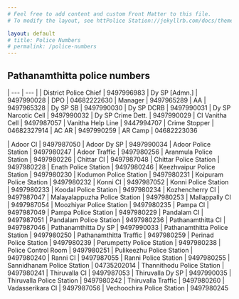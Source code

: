 ```yaml
---
# Feel free to add content and custom Front Matter to this file.
# To modify the layout, see httPolice Station://jekyllrb.com/docs/themes/#overriding-theme-defaults

layout: default
# title: Police Numbers
# permalink: /police-numbers
---
```

## Pathanamthitta police numbers

| --- | --- |
| District Police Chief | 9497996983
| Dy SP [Admn.] | 9497990028
| DPO | 04682222630
| Manager | 9497965289
| AA | 9497965328
| Dy SP SB | 9497990030
| Dy SP DCRB | 9497990031
| Dy SP Narcotic Cell | 9497990032
| Dy SP Crime Dett. | 9497990029
| CI Vanitha Cell | 9497987057
| Vanitha Help Line | 9447994707
| Crime Stopper | 04682327914
| AC AR | 9497990259
| AR Camp | 04682223036

| Adoor CI | 9497987050
| Adoor Dy SP | 9497990034
| Adoor Police Station | 9497980247
| Adoor Traffic | 9497980256
| Aranmula Police Station | 9497980226
| Chittar CI | 9497987048
| Chittar Police Station | 9497980228
| Enath Police Station | 9497980246
| Keezhvaipur Police Station | 9497980230
| Kodumon Police Station | 9497980231
| Koipuram Police Station | 9497980232
| Konni CI | 9497987052
| Konni Police Station | 9497980233
| Koodal Police Station | 9497980234
| Kozhencherry CI | 9497987047
| Malayalappuzha Police Station | 9497980253
| Mallappally CI | 9497987054
| Moozhiyar Police Station | 9497980235
| Pampa CI | 9497987049
| Pampa Police Station | 9497980229
| Pandalam CI | 9497987051
| Pandalam Police Station | 9497980236
| Pathanamthitta CI | 9497987046
| Pathanamthitta Dy SP | 9497990033
| Pathanamthitta Police Station | 9497980250
| Pathanamthitta Traffic | 9497980259
| Perinad Police Station | 9497980239
| Perumpetty Police Station | 9497980238
| Police Control Room | 9497980251
| Pulikeezhu Police Station | 9497980240
| Ranni CI | 9497987055
| Ranni Police Station | 9497980255
| Sannidhanam Police Station | 04735202014
| Thannithodu Police Station | 9497980241
| Thiruvalla CI | 9497987053
| Thiruvalla Dy SP | 9497990035
| Thiruvalla Police Station | 9497980242
| Thiruvalla Traffic | 9497980260
| Vadasserikara CI | 9497987056
| Vechoochira Police Station | 9497980245